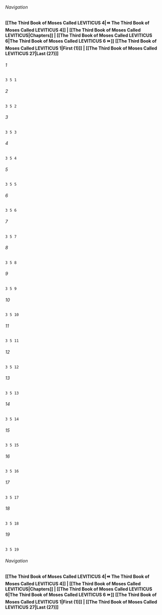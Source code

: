 
###### Navigation
**[[The Third Book of Moses Called LEVITICUS 4|⏪ The Third Book of Moses Called LEVITICUS 4]] | [[The Third Book of Moses Called LEVITICUS|Chapters]] | [[The Third Book of Moses Called LEVITICUS 6|The Third Book of Moses Called LEVITICUS 6 ⏩]]**
**[[The Third Book of Moses Called LEVITICUS 1|First (1)]] | [[The Third Book of Moses Called LEVITICUS 27|Last (27)]]**

###### 1
``` verse
3 5 1 
```
###### 2
``` verse
3 5 2 
```
###### 3
``` verse
3 5 3 
```
###### 4
``` verse
3 5 4 
```
###### 5
``` verse
3 5 5 
```
###### 6
``` verse
3 5 6 
```
###### 7
``` verse
3 5 7 
```
###### 8
``` verse
3 5 8 
```
###### 9
``` verse
3 5 9 
```
###### 10
``` verse
3 5 10 
```
###### 11
``` verse
3 5 11 
```
###### 12
``` verse
3 5 12 
```
###### 13
``` verse
3 5 13 
```
###### 14
``` verse
3 5 14 
```
###### 15
``` verse
3 5 15 
```
###### 16
``` verse
3 5 16 
```
###### 17
``` verse
3 5 17 
```
###### 18
``` verse
3 5 18 
```
###### 19
``` verse
3 5 19 
```

###### Navigation
**[[The Third Book of Moses Called LEVITICUS 4|⏪ The Third Book of Moses Called LEVITICUS 4]] | [[The Third Book of Moses Called LEVITICUS|Chapters]] | [[The Third Book of Moses Called LEVITICUS 6|The Third Book of Moses Called LEVITICUS 6 ⏩]]**
**[[The Third Book of Moses Called LEVITICUS 1|First (1)]] | [[The Third Book of Moses Called LEVITICUS 27|Last (27)]]**

